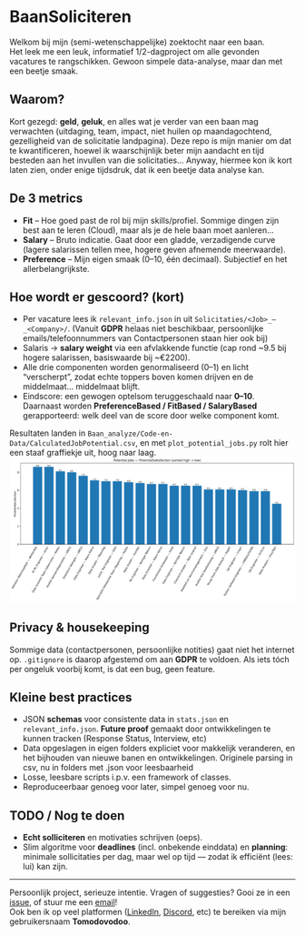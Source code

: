 # BaanSoliciteren

Welkom bij mijn (semi-wetenschappelijke) zoektocht naar een baan.  
Het leek me een leuk, informatief 1/2-dagproject om alle gevonden vacatures te rangschikken. Gewoon simpele data-analyse, maar dan met een beetje smaak.

## Waarom?
Kort gezegd: **geld**, **geluk**, en alles wat je verder van een baan mag verwachten (uitdaging, team, impact, niet huilen op maandagochtend, gezelligheid van de solicitatie landpagina). Deze repo is mijn manier om dat te kwantificeren, hoewel ik waarschijnlijk beter mijn aandacht en tijd besteden aan het invullen van die solicitaties... Anyway, hiermee kon ik kort laten zien, onder enige tijdsdruk, dat ik een beetje data analyse kan.

## De 3 metrics
- **Fit** – Hoe goed past de rol bij mijn skills/profiel. Sommige dingen zijn best aan te leren (Cloud), maar als je de hele baan moet aanleren...
- **Salary** – Bruto indicatie. Gaat door een gladde, verzadigende curve (lagere salarissen tellen mee, hogere geven afnemende meerwaarde).
- **Preference** – Mijn eigen smaak (0–10, één decimaal). Subjectief en het allerbelangrijkste.

## Hoe wordt er gescoord? (kort)
- Per vacature lees ik `relevant_info.json` in uit `Solicitaties/<Job>_—_<Company>/`. (Vanuit **GDPR** helaas niet beschikbaar, persoonlijke emails/telefoonnummers van Contactpersonen staan hier ook bij)
- Salaris → **salary weight** via een afvlakkende functie (cap rond ~9.5 bij hogere salarissen, basiswaarde bij ~€2200).
- Alle drie componenten worden genormaliseerd (0–1) en licht “verscherpt”, zodat echte toppers boven komen drijven en de middelmaat… middelmaat blijft.
- Eindscore: een gewogen optelsom teruggeschaald naar **0–10**.  
  Daarnaast worden **PreferenceBased / FitBased / SalaryBased** gerapporteerd: welk deel van de score door welke component komt.

Resultaten landen in `Baan_analyze/Code-en-Data/CalculatedJobPotential.csv`, en met `plot_potential_jobs.py` rolt hier een staaf graffiekje uit, hoog naar laag.
![Job ranking – PotentialSatisfaction](Baan_analyze/job_potential.png)



## Privacy & housekeeping
Sommige data (contactpersonen, persoonlijke notities) gaat niet het internet op. `.gitignore` is daarop afgestemd om aan **GDPR** te voldoen. Als iets tóch per ongeluk voorbij komt, is dat een bug, geen feature.

## Kleine best practices
- JSON **schemas** voor consistente data in `stats.json` en `relevant_info.json`. **Future proof** gemaakt door ontwikkelingen te kunnen tracken (Response Status, Interview, etc)
- Data opgeslagen in eigen folders expliciet voor makkelijk veranderen, en het bijhouden van nieuwe banen en ontwikkelingen. Originele parsing in csv, nu in folders met .json voor leesbaarheid
- Losse, leesbare scripts i.p.v. een framework of classes.
- Reproduceerbaar genoeg voor later, simpel genoeg voor nu.

## TODO / Nog te doen
- **Echt solliciteren** en motivaties schrijven (oeps).
- Slim algoritme voor **deadlines** (incl. onbekende einddata) en **planning**: minimale sollicitaties per dag, maar wel op tijd — zodat ik efficiënt (lees: lui) kan zijn.

---
Persoonlijk project, serieuze intentie. Vragen of suggesties? Gooi ze in een [issue](../../issues/new), of stuur me een [email](mailto:tomthegreatest04@gmail.com)!  
Ook ben ik op veel platformen ([LinkedIn](https://www.linkedin.com/in/tomodovodoo), [Discord](https://discord.com/users/262208268682657792), etc) te bereiken via mijn gebruikersnaam **Tomodovodoo**.